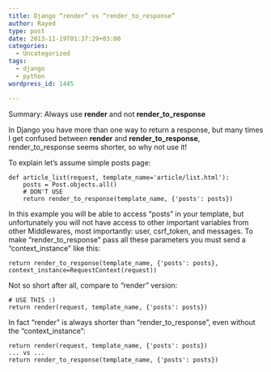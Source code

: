 ```yaml
---
title: Django “render” vs “render_to_response”
author: Rayed
type: post
date: 2013-11-19T01:37:29+03:00
categories:
  - Uncategorized
tags:
  - django
  - python
wordpress_id: 1445

---
```

<p>Summary: Always use <strong>render</strong> and not <strong>render_to_response</strong></p>
<p>In Django you have more than one way to return a response, but many times I get confused between <strong>render</strong> and <strong>render_to_response</strong>, render_to_response seems shorter, so why not use it!</p>
<p>To explain let&#8217;s assume simple posts page:</p>
<pre><code>def article_list(request, template_name='article/list.html'):
    posts = Post.objects.all()
    # DON'T USE
    return render_to_response(template_name, {'posts': posts})
</code></pre>
<p>In this example you will be able to access &#8220;posts&#8221; in your template, but unfortunately you will not have access to other important variables from other Middlewares, most importantly: user, csrf_token, and messages. To make &#8220;render_to_response&#8221; pass all these parameters you must send a &#8220;context_instance&#8221; like this:</p>
<pre><code>return render_to_response(template_name, {'posts': posts}, context_instance=RequestContext(request))
</code></pre>
<p>Not so short after all, compare to &#8220;render&#8221; version:</p>
<pre><code># USE THIS :)
return render(request, template_name, {'posts': posts})
</code></pre>
<p>In fact &#8220;render&#8221; is always shorter than &#8220;render_to_response&#8221;, even without the &#8220;context_instance&#8221;:</p>
<pre><code>return render(request, template_name, {'posts': posts})
... vs ...
return render_to_response(template_name, {'posts': posts})
</code></pre>
